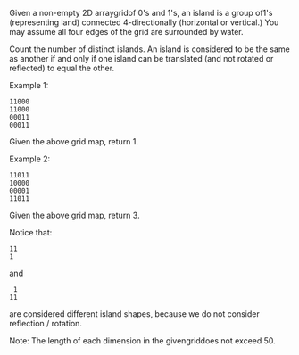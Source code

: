 Given a non-empty 2D arraygridof 0's and 1's, an island is a group of1's (representing land) connected 4-directionally (horizontal or vertical.) You may assume all four edges of the grid are surrounded by water.

Count the number of distinct islands. An island is considered to be the same as another if and only if one island can be translated (and not rotated or reflected) to equal the other.

Example 1:
```
11000
11000
00011
00011
```
Given the above grid map, return 1.


Example 2:
```
11011
10000
00001
11011
```
Given the above grid map, return 3.


Notice that:
```
11
1
```
and
```
 1
11
```
are considered different island shapes, because we do not consider reflection / rotation.

Note: The length of each dimension in the givengriddoes not exceed 50.
